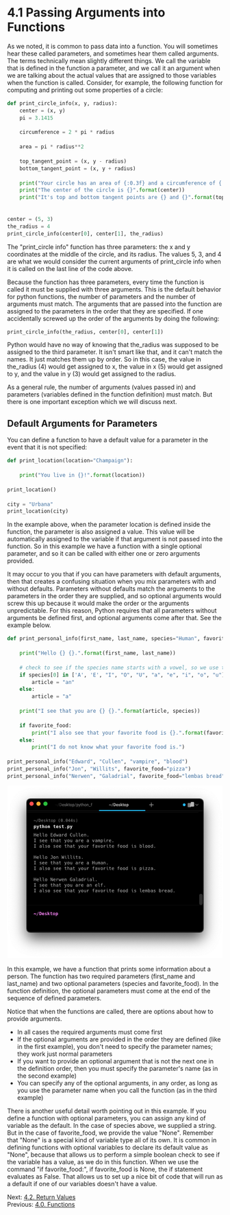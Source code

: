 # 4.1 Passing Arguments into Functions

As we noted, it is common to pass data into a function. You will sometimes hear these called parameters, and sometimes 
hear them called arguments. The terms technically mean slightly different things. We call the variable that is defined 
in the function a parameter, and we call it an argument when we are talking about the actual values that are assigned to 
those variables when the function is called. Consider, for example, the following function for computing and printing 
out some properties of a circle:

```python
def print_circle_info(x, y, radius):
    center = (x, y)
    pi = 3.1415
    
    circumference = 2 * pi * radius
    
    area = pi * radius**2
    
    top_tangent_point = (x, y - radius)
    bottom_tangent_point = (x, y + radius)

    print("Your circle has an area of {:0.3f} and a circumference of {:0.3f}".format(area, circumference))
    print("The center of the circle is {}".format(center))
    print("It's top and bottom tangent points are {} and {}".format(top_tangent_point, bottom_tangent_point))

    
center = (5, 3)
the_radius = 4
print_circle_info(center[0], center[1], the_radius)
```

The "print_circle info" function has three parameters: the x and y coordinates at the middle of the circle, and its
radius. The values 5, 3, and 4 are what we would consider the current arguments of print_circle info when it is called 
on the last line of the code above.

Because the function has three parameters, every time the function is called it must be supplied with three arguments.
This is the default behavior for python functions, the number of parameters and the number of arguments must match. The 
arguments that are passed into the function are assigned to the parameters in the order that they are specified. If one 
accidentally screwed up the order of the arguments by doing the following:
```python
print_circle_info(the_radius, center[0], center[1])
```

Python would have no way of knowing that the_radius was supposed to be assigned to the third parameter. It isn't smart 
like that, and it can't match the names. It just matches them up by order. So in this case, the value in the_radius (4) 
would get assigned to x, the value in x (5) would get assigned to y, and the value in y (3) would get assigned to the 
radius.

As a general rule, the number of arguments (values passed in) and parameters (variables defined in the function 
definition) must match. But there is one important exception which we will discuss next.

## Default Arguments for Parameters

You can define a function to have a default value for a parameter in the event that it is not specified:
```python
def print_location(location="Champaign"):
    
    print("You live in {}!".format(location))

print_location()

city = "Urbana"
print_location(city)
```

In the example above, when the parameter location is defined inside the function, the parameter is also assigned a 
value. This value will be automatically assigned to the variable if that argument is not passed into the function. So in
this example we have a function with a single optional parameter, and so it can be called with either one or zero 
arguments provided.

It may occur to you that if you can have parameters with default arguments, then that creates a confusing situation when 
you mix parameters with and without defaults. Parameters without defaults match the arguments to the parameters in the 
order they are supplied, and so optional arguments would screw this up because it would make the order or the arguments 
unpredictable. For this reason, Python requires that all parameters without arguments be defined first, and optional 
arguments come after that. See the example below.

```python
def print_personal_info(first_name, last_name, species="Human", favorite_food=None):
    
    print("Hello {} {}.".format(first_name, last_name))
    
    # check to see if the species name starts with a vowel, so we use the correct article before it
    if species[0] in ['A', 'E', "I", "O", "U", "a", "e", "i", "o", "u"]:
        article = "an"
    else:
        article = "a"
        
    print("I see that you are {} {}.".format(article, species))
    
    if favorite_food:
        print("I also see that your favorite food is {}.".format(favorite_food))
    else:
        print("I do not know what your favorite food is.")

print_personal_info("Edward", "Cullen", "vampire", "blood")
print_personal_info("Jon", "Willits", favorite_food="pizza")
print_personal_info("Nerwen", "Galadrial", favorite_food="lembas bread", species="elf")
```
![Output from Example Function print_personal_info()](../images/function_output1.png)

In this example, we have a function that prints some information about a person. The function has two required 
parameters (first_name and last_name) and two optional parameters (species and favorite_food). In the function 
definition, the optional parameters must come at the end of the sequence of defined parameters.

Notice that when the functions are called, there are options about how to provide arguments.
- In all cases the required arguments must come first
- If the optional arguments are provided in the order they are defined (like in the first example), you don't need to 
specify the parameter names; they work just normal parameters
- If you want to provide an optional argument that is not the next one in the definition order, then you must specify 
the parameter's name (as in the second example)
- You can specify any of the optional arguments, in any order, as long as you use the parameter name when you call the 
    function (as in the third example)

There is another useful detail worth pointing out in this example. If you define a function with optional parameters, 
you can assign any kind of variable as the default. In the case of species above, we supplied a string. But in the case 
of favorite_food, we provide the value "None". Remember that "None" is a special kind of variable type all of its own.
It is common in defining functions with optional variables to declare its default value as "None", because that allows 
us to perform a simple boolean check to see if the variable has a value, as we do in this function. When we use the 
command "if favorite_food:", if favorite_food is None, the if statement evaluates as False. That allows us to set up a 
nice bit of code that will run as a default if one of our variables doesn't have a value.

Next: [4.2. Return Values](4.2.%20Return%20Values.md)<br>
Previous: [4.0. Functions](4.0%20Functions.md)